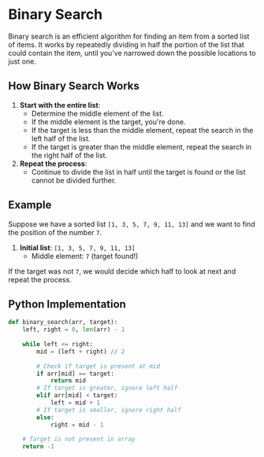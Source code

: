 # Binary Search

Binary search is an efficient algorithm for finding an item from a sorted list of items. It works by repeatedly dividing in half the portion of the list that could contain the item, until you've narrowed down the possible locations to just one.

## How Binary Search Works

1. **Start with the entire list**:
   - Determine the middle element of the list.
   - If the middle element is the target, you're done.
   - If the target is less than the middle element, repeat the search in the left half of the list.
   - If the target is greater than the middle element, repeat the search in the right half of the list.
2. **Repeat the process**:
   - Continue to divide the list in half until the target is found or the list cannot be divided further.

## Example

Suppose we have a sorted list `[1, 3, 5, 7, 9, 11, 13]` and we want to find the position of the number `7`.

1. **Initial list**: `[1, 3, 5, 7, 9, 11, 13]`
   - Middle element: `7` (target found!)

If the target was not `7`, we would decide which half to look at next and repeat the process.

## Python Implementation

```python
def binary_search(arr, target):
    left, right = 0, len(arr) - 1
    
    while left <= right:
        mid = (left + right) // 2
        
        # Check if target is present at mid
        if arr[mid] == target:
            return mid
        # If target is greater, ignore left half
        elif arr[mid] < target:
            left = mid + 1
        # If target is smaller, ignore right half
        else:
            right = mid - 1
    
    # Target is not present in array
    return -1
```